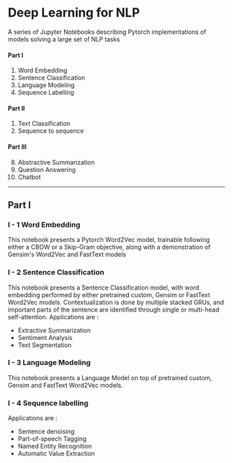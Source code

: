 # Deep Learning for NLP
A series of Jupyter Notebooks describing Pytorch implementations of models solving a large set of NLP tasks

#### Part I

1. Word Embedding
2. Sentence Classification
3. Language Modeling
4. Sequence Labelling

#### Part II

1. Text Classification
2. Sequence to sequence

#### Part III

8. Abstractive Summarization
9. Question Answering
10. Chatbot

***

## Part I 

### I - 1 Word Embedding 

This notebook presents a Pytorch Word2Vec model, trainable following either a CBOW or a Skip-Gram objective, along with a demonstration of Gensim's Word2Vec and FastText models

### I - 2 Sentence Classification

This notebook presents a Sentence Classification model, with word embedding performed by either pretrained custom, Gensim or FastText Word2Vec models. Contextualization is done by multiple stacked GRUs, and important parts of the sentence are identified through single or multi-head self-attention. Applications are :
    
 - Extractive Summarization
 - Sentiment Analysis
 - Text Segmentation


### I - 3 Language Modeling

This notebook presents a Language Model on top of pretrained custom, Gensim and FastText Word2Vec models.


### I - 4 Sequence labelling

Applications are :
    
 - Sentence denoising
 - Part-of-speech Tagging
 - Named Entity Recognition
 - Automatic Value Extraction
    
